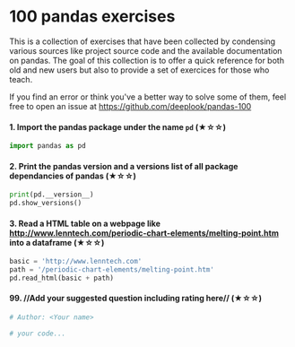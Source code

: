 
# 100 pandas exercises

This is a collection of exercises that have been collected by condensing various sources like project source code and the available documentation on pandas. The goal of this collection is to offer a quick reference for both old and new users but also to provide a set of exercices for those who teach.

If you find an error or think you've a better way to solve some of them, feel free to open an issue at <https://github.com/deeplook/pandas-100>

#### 1. Import the pandas package under the name `pd` (★☆☆)

```python
import pandas as pd
```


#### 2. Print the pandas version and a versions list of all package dependancies of pandas (★☆☆)


```python
print(pd.__version__)
pd.show_versions()
```


#### 3. Read a HTML table on a webpage like http://www.lenntech.com/periodic-chart-elements/melting-point.htm into a dataframe (★☆☆)

```python
basic = 'http://www.lenntech.com'
path = '/periodic-chart-elements/melting-point.htm'
pd.read_html(basic + path)
```


#### 99. //Add your suggested question including rating here// (★☆☆)

```python
# Author: <Your name>

# your code...
```
